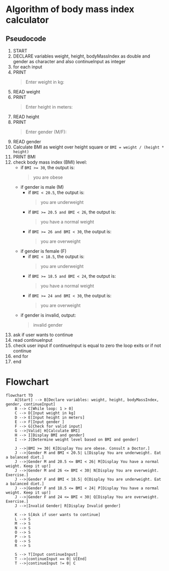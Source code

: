 # Algorithm of body mass index calculator
## Pseudocode

1. START
2. DECLARE variables weight, height, bodyMassIndex as double and gender as character and also continueInput as integer
3. for each input
4. PRINT 
   > Enter weight in kg:
5. READ weight
6. PRINT
   > Enter height in meters:
7. READ height
8. PRINT 
   > Enter gender (M/F):
9. READ gender
10. Calculate BMI as weight over height square or `BMI = weight / (height * height)`
11. PRINT BMI 
12. check body mass index (BMI) level:
    * if `BMI >= 30`, the output is:
      > you are obese
    * if gender is male (M) 
      - if `BMI < 20.5`, the output is:
        > you are underweight
      - if `BMI >= 20.5 and BMI < 26`, the output is:
        > you have a normal weight 
      - if `BMI >= 26 and BMI < 30`, the output is:
        > you are overweight
    * if gender is female (F) 
      - if `BMI < 18.5`, the output is:
        > you are underweight
      - if `BMI >= 18.5 and BMI < 24`, the output is:
        > you have a normal weight 
      - if `BMI >= 24 and BMI < 30`, the output is:
        > you are overweight  
    * if gender is invalid, output:
      > invalid gender
13. ask if user wants to continue
14. read continueInput
15. check user input if continueInput is equal to zero the loop exits or if not continue
16. end for
17. end



# Flowchart

``` mermaid
flowchart TD
    A[Start] --> B[Declare variables: weight, height, bodyMassIndex, gender, continueInput]
    B --> C[While loop: 1 > 0]
    C --> D[Input weight in kg]
    D --> E[Input height in meters]
    E --> F[Input gender ]
    F --> G[Check for valid input]
    G -->|Valid| H[Calculate BMI]
    H --> I[Display BMI and gender]
    I --> J[Determine weight level based on BMI and gender]
    
    J -->|BMI >= 30| K[Display You are obese. Consult a Doctor.]
    J -->|Gender M and BMI < 20.5| L[Display You are underweight. Eat a balanced diet.]
    J -->|Gender M and 20.5 <= BMI < 26| M[Display You have a normal weight. Keep it up!]
    J -->|Gender M and 26 <= BMI < 30| N[Display You are overweight. Exercise.]
    J -->|Gender F and BMI < 18.5| O[Display You are underweight. Eat a balanced diet.]
    J -->|Gender F and 18.5 <= BMI < 24| P[Display You have a normal weight. Keep it up!]
    J -->|Gender F and 24 <= BMI < 30| Q[Display You are overweight. Exercise.]
    J -->|Invalid Gender| R[Display Invalid gender]
    
    K --> S[Ask if user wants to continue]
    L --> S
    M --> S
    N --> S
    O --> S
    P --> S
    Q --> S
    R --> S
    
    S --> T[Input continueInput]
    T -->|continueInput == 0| U[End]
    T -->|continueInput != 0| C
